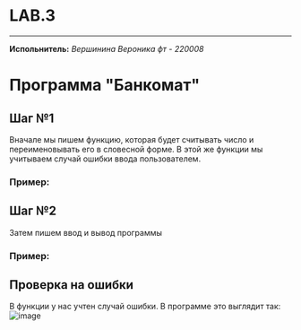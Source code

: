 # LAB.3
____
__Испольнитель:__
*Вершинина Вероника фт - 220008*
# Программа "Банкомат"
## Шаг №1
Вначале мы пишем функцию, которая будет считывать число и переименовывать его в словесной форме. В этой же функции мы учитываем случай ошибки ввода пользователем.
### Пример:





## Шаг №2
Затем пишем ввод и вывод программы
### Пример:


## Проверка на ошибки 
В функции у нас учтен случай ошибки. В программе это выглядит так: 
![image](https://github.com/Nemious/LAB.4/assets/146121558/c9425bbe-2501-426e-9d65-11b73ca02010)
